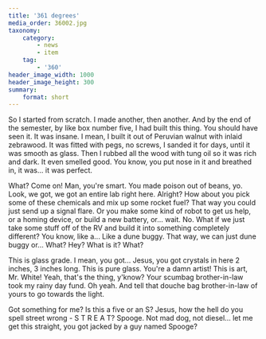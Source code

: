 ```yaml
---
title: '361 degrees'
media_order: 36002.jpg
taxonomy:
    category:
        - news
        - item
    tag:
        - '360'
header_image_width: 1000
header_image_height: 300
summary:
    format: short
---
```


So I started from scratch. I made another, then another. And by the end of the semester, by like box number five, I had built this thing. You should have seen it. It was insane. I mean, I built it out of Peruvian walnut with inlaid zebrawood. It was fitted with pegs, no screws, I sanded it for days, until it was smooth as glass. Then I rubbed all the wood with tung oil so it was rich and dark. It even smelled good. You know, you put nose in it and breathed in, it was... it was perfect. 

What? Come on! Man, you're smart. You made poison out of beans, yo. Look, we got, we got an entire lab right here. Alright? How about you pick some of these chemicals and mix up some rocket fuel? That way you could just send up a signal flare. Or you make some kind of robot to get us help, or a homing device, or build a new battery, or... wait. No. What if we just take some stuff off of the RV and build it into something completely different? You know, like a... Like a dune buggy. That way, we can just dune buggy or... What? Hey? What is it? What? 

This is glass grade. I mean, you got... Jesus, you got crystals in here 2 inches, 3 inches long. This is pure glass. You're a damn artist! This is art, Mr. White! Yeah, that's the thing, y'know? Your scumbag brother-in-law took my rainy day fund. Oh yeah. And tell that douche bag brother-in-law of yours to go towards the light. 

Got something for me? Is this a five or an S? Jesus, how the hell do you spell street wrong - S T R E A T? Spooge. Not mad dog, not diesel... let me get this straight, you got jacked by a guy named Spooge? 
